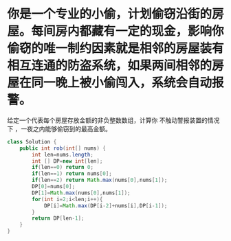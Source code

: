# 你是一个专业的小偷，计划偷窃沿街的房屋。每间房内都藏有一定的现金，影响你偷窃的唯一制约因素就是相邻的房屋装有相互连通的防盗系统，如果两间相邻的房屋在同一晚上被小偷闯入，系统会自动报警。

给定一个代表每个房屋存放金额的非负整数数组，计算你 不触动警报装置的情况下 ，一夜之内能够偷窃到的最高金额。

```java
class Solution {
    public int rob(int[] nums) {
        int len=nums.length;
        int [] DP=new int[len];
        if(len==0) return 0;
        if(len==1) return nums[0];
        if(len==2) return Math.max(nums[0],nums[1]);
        DP[0]=nums[0];
        DP[1]=Math.max(nums[0],nums[1]);
        for(int i=2;i<len;i++){
            DP[i]=Math.max(DP[i-2]+nums[i],DP[i-1]);
        }
        return DP[len-1];
    }
}
```
